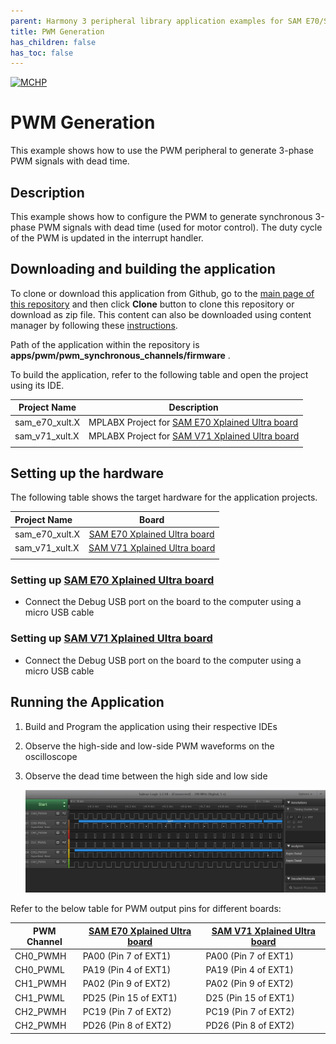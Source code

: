 ```yaml
---
parent: Harmony 3 peripheral library application examples for SAM E70/S70/V70/V71 family
title: PWM Generation 
has_children: false
has_toc: false
---
```


[![MCHP](https://www.microchip.com/ResourcePackages/Microchip/assets/dist/images/logo.png)](https://www.microchip.com)

# PWM Generation

This example shows how to use the PWM peripheral to generate 3-phase PWM signals with dead time.

## Description

This example shows how to configure the PWM to generate synchronous 3-phase PWM signals with dead time (used for motor control). The duty cycle of the PWM is updated in the interrupt handler.

## Downloading and building the application

To clone or download this application from Github, go to the [main page of this repository](https://github.com/Microchip-MPLAB-Harmony/csp_apps_sam_e70_s70_v70_v71) and then click **Clone** button to clone this repository or download as zip file.
This content can also be downloaded using content manager by following these [instructions](https://github.com/Microchip-MPLAB-Harmony/contentmanager/wiki).

Path of the application within the repository is **apps/pwm/pwm_synchronous_channels/firmware** .

To build the application, refer to the following table and open the project using its IDE.

| Project Name      | Description                                    |
| ----------------- | ---------------------------------------------- |
| sam_e70_xult.X    | MPLABX Project for [SAM E70 Xplained Ultra board](https://www.microchip.com/DevelopmentTools/ProductDetails/PartNO/DM320113)|
| sam_v71_xult.X    | MPLABX Project for  [SAM V71 Xplained Ultra board](https://www.microchip.com/developmenttools/ProductDetails/atsamv71-xult)|
|||

## Setting up the hardware

The following table shows the target hardware for the application projects.

| Project Name| Board|
|:---------|:---------:|
|sam_e70_xult.X | [SAM E70 Xplained Ultra board](https://www.microchip.com/DevelopmentTools/ProductDetails/PartNO/DM320113)|
|sam_v71_xult.X | [SAM V71 Xplained Ultra board](https://www.microchip.com/developmenttools/ProductDetails/atsamv71-xult)|
|||

### Setting up [SAM E70 Xplained Ultra board](https://www.microchip.com/DevelopmentTools/ProductDetails/PartNO/DM320113)

- Connect the Debug USB port on the board to the computer using a micro USB cable

### Setting up [SAM V71 Xplained Ultra board](https://www.microchip.com/developmenttools/ProductDetails/atsamv71-xult)

- Connect the Debug USB port on the board to the computer using a micro USB cable

## Running the Application

1. Build and Program the application using their respective IDEs
2. Observe the high-side and low-side PWM waveforms on the oscilloscope
3. Observe the dead time between the high side and low side

    ![output](images/output_pwm_synchronous_channels.png)

Refer to the below table for PWM output pins for different boards:

| PWM Channel      | [SAM E70 Xplained Ultra board](https://www.microchip.com/DevelopmentTools/ProductDetails/PartNO/DM320113) | [SAM V71 Xplained Ultra board](https://www.microchip.com/developmenttools/ProductDetails/atsamv71-xult) |
| ---------|---------------------- | ---------------------|
| CH0_PWMH | PA00 (Pin 7 of EXT1)  | PA00 (Pin 7 of EXT1) |
| CH0_PWML | PA19 (Pin 4 of EXT1)  | PA19 (Pin 4 of EXT1) |
| CH1_PWMH | PA02 (Pin 9 of EXT2)  | PA02 (Pin 9 of EXT2) |
| CH1_PWML | PD25 (Pin 15 of EXT1) | D25 (Pin 15 of EXT1) |
| CH2_PWMH | PC19 (Pin 7 of EXT2)  | PC19 (Pin 7 of EXT2) |
| CH2_PWMH | PD26 (Pin 8 of EXT2)  | PD26 (Pin 8 of EXT2) |
